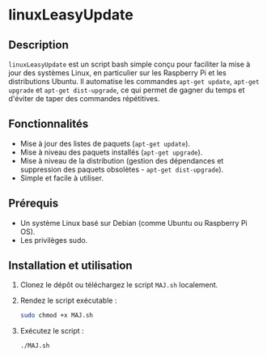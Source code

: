 # linuxLeasyUpdate

## Description

`linuxLeasyUpdate` est un script bash simple conçu pour faciliter la mise à jour des systèmes Linux, en particulier sur les Raspberry Pi et les distributions Ubuntu. Il automatise les commandes `apt-get update`, `apt-get upgrade` et `apt-get dist-upgrade`, ce qui permet de gagner du temps et d'éviter de taper des commandes répétitives.

## Fonctionnalités

* Mise à jour des listes de paquets (`apt-get update`).
* Mise à niveau des paquets installés (`apt-get upgrade`).
* Mise à niveau de la distribution (gestion des dépendances et suppression des paquets obsolètes - `apt-get dist-upgrade`).
* Simple et facile à utiliser.

## Prérequis

* Un système Linux basé sur Debian (comme Ubuntu ou Raspberry Pi OS).
* Les privilèges sudo.

## Installation et utilisation

1.  Clonez le dépôt ou téléchargez le script `MAJ.sh` localement.
2.  Rendez le script exécutable :

    ```bash
    sudo chmod +x MAJ.sh
    ```

3.  Exécutez le script :

    ```bash
    ./MAJ.sh
    ```
